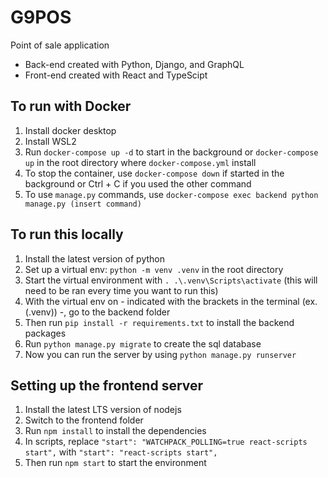 # G9POS
Point of sale application
* Back-end created with Python, Django, and GraphQL
* Front-end created with React and TypeScipt

## To run with Docker
1. Install docker desktop
2. Install WSL2 
3. Run ```docker-compose up -d``` to start in the background or ```docker-compose up``` in the root directory where ```docker-compose.yml``` install
4. To stop the container, use ```docker-compose down``` if started in the background or Ctrl + C if you used the other command
5. To use ```manage.py``` commands, use ```docker-compose exec backend python manage.py (insert command)```

## To run this locally
1. Install the latest version of python
2. Set up a virtual env: ```python -m venv .venv``` in the root directory
3. Start the virtual environment with ```. .\.venv\Scripts\activate``` (this will need to be ran every time you want to run this)
4. With the virtual env on - indicated with the brackets in the terminal (ex. (.venv)) -, go to the backend folder
5. Then run ```pip install -r requirements.txt``` to install the backend packages
6. Run ```python manage.py migrate``` to create the sql database
7. Now you can run the server by using ```python manage.py runserver```

## Setting up the frontend server
1. Install the latest LTS version of nodejs
2. Switch to the frontend folder
3. Run ```npm install``` to install the dependencies
4. In scripts, replace ```"start": "WATCHPACK_POLLING=true react-scripts start",``` with ```"start": "react-scripts start",```
5. Then run ```npm start``` to start the environment
